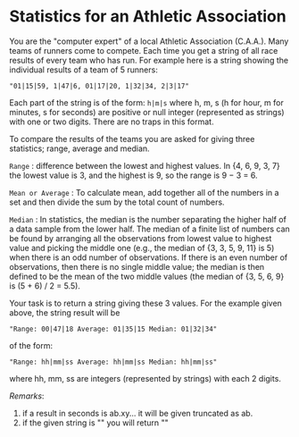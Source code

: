 # Statistics for an Athletic Association

You are the "computer expert" of a local Athletic Association (C.A.A.). Many teams of runners come to compete. Each time you get a string of all race results of every team who has run. For example here is a string showing the individual results of a team of 5 runners:

    "01|15|59, 1|47|6, 01|17|20, 1|32|34, 2|3|17"

Each part of the string is of the form: `h|m|s` where h, m, s (h for hour, m for minutes, s for seconds) are positive or null integer (represented as strings) with one or two digits. There are no traps in this format.

To compare the results of the teams you are asked for giving three statistics; range, average and median.

`Range` : difference between the lowest and highest values. In {4, 6, 9, 3, 7} the lowest value is 3, and the highest is 9, so the range is 9 − 3 = 6.

`Mean or Average` : To calculate mean, add together all of the numbers in a set and then divide the sum by the total count of numbers.

`Median` : In statistics, the median is the number separating the higher half of a data sample from the lower half. The median of a finite list of numbers can be found by arranging all the observations from lowest value to highest value and picking the middle one (e.g., the median of {3, 3, 5, 9, 11} is 5) when there is an odd number of observations. If there is an even number of observations, then there is no single middle value; the median is then defined to be the mean of the two middle values (the median of {3, 5, 6, 9} is (5 + 6) / 2 = 5.5).

Your task is to return a string giving these 3 values. For the example given above, the string result will be

    "Range: 00|47|18 Average: 01|35|15 Median: 01|32|34"

of the form:

    "Range: hh|mm|ss Average: hh|mm|ss Median: hh|mm|ss"

where hh, mm, ss are integers (represented by strings) with each 2 digits.

_Remarks_:

1. if a result in seconds is ab.xy... it will be given truncated as ab.
1. if the given string is "" you will return ""